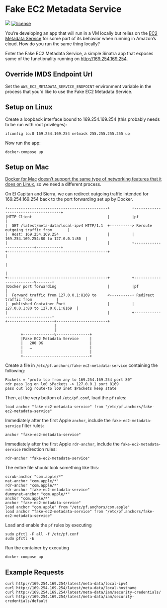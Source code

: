 # Fake EC2 Metadata Service

[![](https://images.microbadger.com/badges/image/bpholt/fake-ec2-metadata-service.svg)](https://microbadger.com/images/bpholt/fake-ec2-metadata-service)
[![license](https://img.shields.io/github/license/bpholt/fake-ec2-metadata-service.svg?style=flat-square)]()

You’re developing an app that will run in a VM locally but relies on the [EC2 Metadata Service](http://docs.aws.amazon.com/AWSEC2/latest/UserGuide/ec2-instance-metadata.html) for some part of its behavior when running in Amazon’s cloud. How do you run the same thing locally?

Enter the Fake EC2 Metadata Service, a simple Sinatra app that exposes some of the functionality running on http://169.254.169.254.

## Override IMDS Endpoint Url

Set the `AWS_EC2_METADATA_SERVICE_ENDPOINT` environment variable in the process that you'd like to use the Fake EC2 Metadata Service.

## Setup on Linux

Create a loopback interface bound to 169.254.169.254 (this probably needs to be run with root privileges):

```
ifconfig lo:0 169.254.169.254 netmask 255.255.255.255 up
```

Now run the app:

```
docker-compose up
```

## Setup on Mac

[Docker for Mac](https://docker.com/mac) [doesn’t support the same type of networking features that it does on Linux](https://docs.docker.com/docker-for-mac/networking/#/there-is-no-docker0-bridge-on-macos), so we need a different process.

On El Capitan and Sierra, we can redirect outgoing traffic intended for 169.254.169.254 back to the port forwarding set up by Docker.

```
+---------------------------------------------+          +-------------------------------------+
|HTTP Client                                  |          |pf                                   |
|  GET /latest/meta-data/local-ipv4 HTTP/1.1  +----------> Reroute outgoing traffic from       |
|  Host: 169.254.169.254                      |          | 169.254.169.254:80 to 127.0.0.1:80  |
|                                             |          +-------------------------+-----------+
+---------------------------------------------+                                    |
                                                                                   |
                                                                                   |
+---------------------------------------------+          +-------------------------v-------+
|Docker port forwarding                       |          |pf                               |
|  Forward traffic from 127.0.0.1:8169 to     <----------+ Redirect traffic from           |
|  published Container Port                   |          | 127.0.0.1:80 to 127.0.0.1:8169  |
|                                             |          +---------------------------------+
+---------------------+-----------------------+
                      |
                      |
       +--------------v---------------+
       |Fake EC2 Metadata Service     |
       |   200 OK                     |
       |   …                          |
       |                              |
       +------------------------------+
```

Create a file in `/etc/pf.anchors/fake-ec2-metadata-service` containing the following:

```
Packets = "proto tcp from any to 169.254.169.254 port 80"
rdr pass log on lo0 $Packets -> 127.0.0.1 port 8169
pass out log route-to lo0 inet $Packets keep state
```

Then, at the very bottom of `/etc/pf.conf`, load the `pf` rules:

```
load anchor "fake-ec2-metadata-service" from "/etc/pf.anchors/fake-ec2-metadata-service"
```

Immediately after the first Apple `anchor`, include the `fake-ec2-metadata-service` filter rules:

```
anchor "fake-ec2-metadata-service"
```

Immediately after the first Apple `rdr-anchor`, include the `fake-ec2-metadata-service` redirection rules:

```
rdr-anchor "fake-ec2-metadata-service"
```

The entire file should look something like this:

```
scrub-anchor "com.apple/*"
nat-anchor "com.apple/*"
rdr-anchor "com.apple/*"
rdr-anchor "fake-ec2-metadata-service"
dummynet-anchor "com.apple/*"
anchor "com.apple/*"
anchor "fake-ec2-metadata-service"
load anchor "com.apple" from "/etc/pf.anchors/com.apple"
load anchor "fake-ec2-metadata-service" from "/etc/pf.anchors/fake-ec2-metadata-service"
```

Load and enable the `pf` rules by executing

```
sudo pfctl -F all -f /etc/pf.conf
sudo pfctl -E
```

Run the container by executing

```
docker-compose up
```

## Example Requests

```
curl http://169.254.169.254/latest/meta-data/local-ipv4
curl http://169.254.169.254/latest/meta-data/local-hostname
curl http://169.254.169.254/latest/meta-data/iam/security-credentials/
curl http://169.254.169.254/latest/meta-data/iam/security-credentials/default
```
